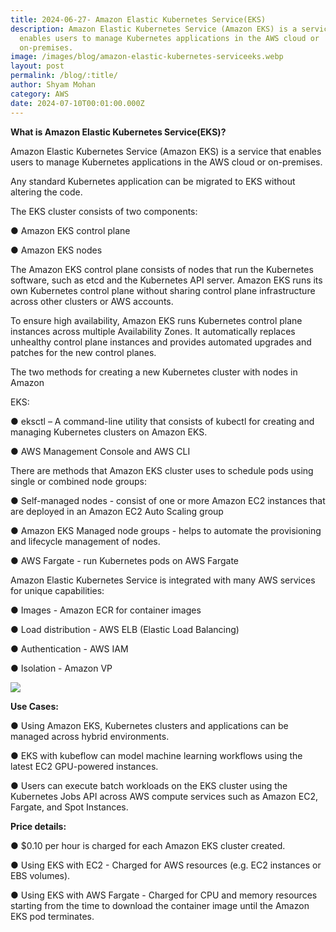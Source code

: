 ```yaml
---
title: 2024-06-27- Amazon Elastic Kubernetes Service(EKS)
description: Amazon Elastic Kubernetes Service (Amazon EKS) is a service that
  enables users to manage Kubernetes applications in the AWS cloud or
  on-premises.
image: /images/blog/amazon-elastic-kubernetes-serviceeks.webp
layout: post
permalink: /blog/:title/
author: Shyam Mohan
category: AWS
date: 2024-07-10T00:01:00.000Z
---
```

**What is Amazon Elastic Kubernetes Service(EKS)?**

Amazon Elastic Kubernetes Service (Amazon EKS) is a service that enables users to manage Kubernetes applications in the AWS cloud or on-premises.

Any standard Kubernetes application can be migrated to EKS without altering the code.

The EKS cluster consists of two components:

● Amazon EKS control plane

● Amazon EKS nodes

The Amazon EKS control plane consists of nodes that run the Kubernetes software, such as etcd and the Kubernetes API server. Amazon EKS runs its own Kubernetes control plane without sharing control plane infrastructure across other clusters or AWS accounts.

To ensure high availability, Amazon EKS runs Kubernetes control plane instances across multiple Availability Zones. It automatically replaces unhealthy control plane instances and provides automated upgrades and patches for the new control planes.

The two methods for creating a new Kubernetes cluster with nodes in Amazon

EKS:

● eksctl – A command-line utility that consists of kubectl for creating and managing Kubernetes clusters on Amazon EKS.

● AWS Management Console and AWS CLI


There are methods that Amazon EKS cluster uses to schedule pods using single or combined node groups:

● Self-managed nodes - consist of one or more Amazon EC2 instances that are deployed in an Amazon EC2 Auto Scaling group

● Amazon EKS Managed node groups - helps to automate the provisioning and lifecycle management of nodes.

● AWS Fargate - run Kubernetes pods on AWS Fargate

Amazon Elastic Kubernetes Service is integrated with many AWS services for unique capabilities:

● Images - Amazon ECR for container images

● Load distribution - AWS ELB (Elastic Load Balancing)

● Authentication - AWS IAM

● Isolation - Amazon VP

  

![](https://lh7-us.googleusercontent.com/docsz/AD_4nXehITiFL2a9pbyob_qQch9HB0gbHFaXTtqeJCLTfxoCvx18DbwghajVOgBr25ITSNA3jx_skLqdkG1g9Zu9Qrr5t_khZd5GOlUOekciDxY5fFFKUo8wQB19fAHWmSKtcDBQnSGD9-CdL58iz_w26xdeiaAY?key=DolJBsYn1X8zMHIyAnLicQ)
  

**Use Cases:**

● Using Amazon EKS, Kubernetes clusters and applications can be managed across hybrid environments.

● EKS with kubeflow can model machine learning workflows using the latest EC2 GPU-powered instances.

● Users can execute batch workloads on the EKS cluster using the Kubernetes Jobs API across AWS compute services such as Amazon EC2, Fargate, and Spot Instances.


**Price details:**

● $0.10 per hour is charged for each Amazon EKS cluster created.

● Using EKS with EC2 - Charged for AWS resources (e.g. EC2 instances or EBS volumes).

● Using EKS with AWS Fargate - Charged for CPU and memory resources starting from the time to download the container image until the Amazon EKS pod terminates.
